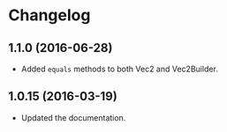 # Changelog

## 1.1.0 (2016-06-28)

* Added `equals` methods to both Vec2 and Vec2Builder.

## 1.0.15 (2016-03-19)

* Updated the documentation.